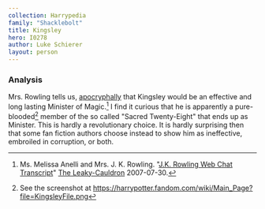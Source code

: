 ```yaml
---
collection: Harrypedia
family: "Shacklebolt"
title: Kingsley
hero: I0278
author: Luke Schierer
layout: person
---
```


### Analysis

Mrs. Rowling tells us, [apocryphally][] that Kingsley would be an effective and
long lasting Minister of Magic.[^221205-2] I find it curious that he is
apparently a pure-blooded[^221205-3] member of the so called "Sacred
Twenty-Eight" that ends up as Minister. This is hardly a revolutionary choice.
It is hardly surprising then that some fan fiction authors choose instead to
show him as ineffective, embroiled in corruption, or both.

[apocryphally]: http://www.the-leaky-cauldron.org/2007/7/30/j-k-rowling-web-chat-transcript/

[^221205-2]:
    Ms. Melissa Anelli and Mrs. J. K. Rowling.
    "[J.K. Rowling Web Chat Transcript](http://www.the-leaky-cauldron.org/2007/07/30/j-k-rowling-web-chat-transcript/)"
    [The Leaky-Cauldron](http://www.the-leaky-cauldron.org) 2007-07-30.

[^221205-3]: See the screenshot at https://harrypotter.fandom.com/wiki/Main_Page?file=KingsleyFile.png
